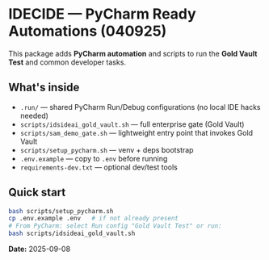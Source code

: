 # IDECIDE — PyCharm Ready Automations (040925)

This package adds **PyCharm automation** and scripts to run the **Gold Vault Test** and common developer tasks.

## What's inside
- `.run/` — shared PyCharm Run/Debug configurations (no local IDE hacks needed)
- `scripts/idsideai_gold_vault.sh` — full enterprise gate (Gold Vault)
- `scripts/sam_demo_gate.sh` — lightweight entry point that invokes Gold Vault
- `scripts/setup_pycharm.sh` — venv + deps bootstrap
- `.env.example` — copy to `.env` before running
- `requirements-dev.txt` — optional dev/test tools

## Quick start
```bash
bash scripts/setup_pycharm.sh
cp .env.example .env   # if not already present
# From PyCharm: select Run config "Gold Vault Test" or run:
bash scripts/idsideai_gold_vault.sh
```

**Date:** 2025-09-08
